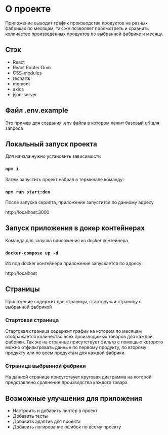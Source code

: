 # О проекте

Приложение выводит график производства продуктов на разных фабриках по месяцам, 
так же позволяет просмотреть и сравнить количество произведённых продуктов 
по выбранной фабрике и месяцу.

## Стэк

* React
* React Router Dom
* CSS-modules
* recharts
* moment
* axios
* json-server

## Файл .env.example

Это пример для создания .env файла в котором лежит базовый url для запроса

## Локальный запуск проекта

Для начала нужно установить зависимости

### `npm i`

Затем запустить проект набрав в терминале команду:

### `npm run start:dev`

После запуска скрипта, приложение запустится по данному адресу

http://localhost:3000


## Запуск приложения в докер контейнерах

Команда для запуска приложения из docker контейнера

### `docker-compose up -d`

Из под docker контейнера приложение запускается по адресу:

http://localhost

## Страницы

Приложение содержит две страницы, стартовую и страницу с выбранной фабрикой

### Стартовая страница

Стартовая страница содержит график на котором по месяцам отображается
количество всех производимых товаров для каждой фабрики. Так же на странице
присутствует фильтр с помощью которого можно отфильтровать данные по первому продукту,
по второму продукту или по всем продуктам для каждой фабрики.

### Страница выбранной фабрики

На данной странице присутствует круговая диаграмма на которой представлено сравнение 
производства каждого товара

## Возможные улучшения для приложения

* Настроить и добавить линтер в проект
* Добавить тесты
* Добавить адаптив для проекта
* Добавить логирование ошибок по всему проекту
